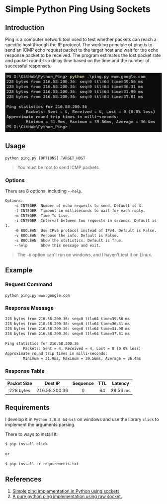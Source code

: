 # Simple Python Ping Using Sockets
## Introduction
Ping is a computer network tool used to test whether packets can reach a specific host through the IP protocol. The working principle of ping is to send an ICMP echo request packet to the target host and wait for the echo response packet to be received. The program estimates the lost packet rate and packet round-trip delay time based on the time and the number of successful responses.

![](image/intro.png)

## Usage
```python=
python ping.py [OPTIONS] TARGET_HOST
```
> You must be root to send ICMP packets.
### Options
There are 8 options, including `--help`.
```
Options:
    -c INTEGER  Number of echo requests to send. Default is 4.
    -t INTEGER  Timeout in milliseconds to wait for each reply.
    -m INTEGER  Time To Live.
    -i INTEGER  Interval between two requests in seconds. Default is 1.
    -6 BOOLEAN  Use IPv6 protocol instead of IPv4. Default is False.
    -v BOOLEAN  Verbose the info. Default is False.
    -s BOOLEAN  Show the statistics. Default is True.
    --help      Show this message and exit.
```
> The `-6` option can't run on windows, and I haven't test it on Linux.

## Example
### Request Command
```python=
python ping.py www.google.com
```
### Response Message
```cmd=
228 bytes from 216.58.200.36: seq=0 ttl=64 time=39.56 ms
228 bytes from 216.58.200.36: seq=0 ttl=64 time=36.31 ms
228 bytes from 216.58.200.36: seq=0 ttl=64 time=31.90 ms
228 bytes from 216.58.200.36: seq=0 ttl=64 time=37.81 ms

Ping statistics for 216.58.200.36
        Packets: Sent = 4, Received = 4, Lost = 0 (0.0% loss)
Approximate round trip times in milli-seconds:
        Minimum = 31.9ms, Maximum = 39.56ms, Average = 36.4ms
```

### Response Table
| Packet Size |    Dest IP    | Sequence | TTL | Latency  |
|:-----------:|:-------------:|:--------:|:---:|:--------:|
|  228 bytes  | 216.58.200.36 |    0     | 64  | 39.56 ms |

## Requirements
I develop it in `Python 3.8.8 64-bit` on windows and use the library `click` to implement the arguments parsing.

There to ways to install it:
```
$ pip install click

or

$ pip install -r requirements.txt
```

## References
1. [Simple ping implementation in Python using sockets](https://gitlab.com/mezantrop/sp_ping/-/tree/master)
2. [A pure python ping implementation using raw socket.](https://gist.github.com/pklaus/856268)